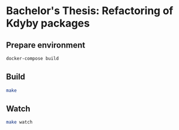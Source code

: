 # Bachelor's Thesis: Refactoring of Kdyby packages

## Prepare environment

```bash
docker-compose build
```

## Build

```bash
make
```
## Watch

```bash
make watch
```
